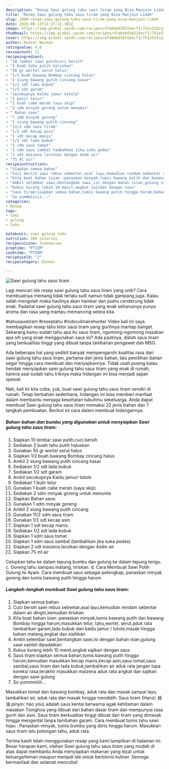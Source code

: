 ```yaml
---
description: "Resep Sawi gulung tahu saus tiram yang Bisa Manjain Lidah"
title: "Resep Sawi gulung tahu saus tiram yang Bisa Manjain Lidah"
slug: 1098-resep-sawi-gulung-tahu-saus-tiram-yang-bisa-manjain-lidah
date: 2020-08-13T11:37:11.302Z
image: https://img-global.cpcdn.com/recipes/47a0ebd3831becf1/751x532cq70/sawi-gulung-tahu-saus-tiram-foto-resep-utama.jpg
thumbnail: https://img-global.cpcdn.com/recipes/47a0ebd3831becf1/751x532cq70/sawi-gulung-tahu-saus-tiram-foto-resep-utama.jpg
cover: https://img-global.cpcdn.com/recipes/47a0ebd3831becf1/751x532cq70/sawi-gulung-tahu-saus-tiram-foto-resep-utama.jpg
author: Hunter Norman
ratingvalue: 4.6
reviewcount: 11
recipeingredient:
- "10 lembar sawi putihcuci bersih"
- "2 buah tahu putih haluskan"
- "50 gr wortel serut halus"
- "1/2 buah bawang Bombay cincang halus"
- "2 siung bawang putih cincang kasar"
- "1/2 sdt lada bubuk"
- "1/2 sdt garam"
- "secukupnya Kaldu jamur totole"
- "1 butir telur"
- "1 buah cabe merah saya skip"
- "2 sdm minyak goreng untuk menumis"
- " Bahan saus"
- "1 sdm minyak goreng"
- "2 siung bawang putih cincang"
- "11/2 sdm saus tiram"
- "1/2 sdt kecap asin"
- "1 sdt kecap manis"
- "1/2 sdt lada bubuk"
- "1 sdm saus tomat"
- "1 sdm saus sambal tambahkan jika suka pedas"
- "2 sdt maizena larutkan dengan 4sdm air"
- "75 ml air"
recipeinstructions:
- "Siapkan semua bahan"
- "Cuci bersih sawi rebus sebentar,asal layu,kemudian rendam sebentar dalam air dingin,kemudian tiriskan"
- "Kita buat bahan isian :panaskan minyak,tumis bawang putih dan bawang Bombay hingga harum,masukkan telur, tahu,wortel, serut,aduk rata tambahkan garam,lada bubuk dan kaldu jamur / totole,masak hingga bahan matang,angkat dan sisihkan"
- "Ambil selembar sawi,bentangkan sawi,isi dengan bahan isian,gulung sawi sambil dipadatkan"
- "Kukus kurang lebih 10 menit,angkat sajikan dengan saus"
- "Saus tiram:siapkan semua bahan,tumis bawang putih hingga harum,kemudian masukkan kecap manis,kecap asin,saus tomat,saus sambal,saus tiram dan lada bubuk,tambahkan air aduk rata jangan lupa koreksi rasa,terakhir masukkan maizena aduk rata angkat dan sajikan dengan sawi gulung"
- "So yummmiiiii..."
categories:
- Resep
tags:
- sawi
- gulung
- tahu

katakunci: sawi gulung tahu 
nutrition: 204 calories
recipecuisine: Indonesian
preptime: "PT32M"
cooktime: "PT58M"
recipeyield: "2"
recipecategory: Dinner

---
```



![Sawi gulung tahu saus tiram](https://img-global.cpcdn.com/recipes/47a0ebd3831becf1/751x532cq70/sawi-gulung-tahu-saus-tiram-foto-resep-utama.jpg)

Lagi mencari ide resep sawi gulung tahu saus tiram yang unik? Cara membuatnya memang tidak terlalu sulit namun tidak gampang juga. Kalau salah mengolah maka hasilnya akan hambar dan justru cenderung tidak enak. Padahal sawi gulung tahu saus tiram yang enak seharusnya punya aroma dan rasa yang mampu memancing selera kita.

#tahusaustiram #reseptahu #indoculinairehunter Video kali ini saya membagikan resep tahu telor saus tiram yang gurihnya mantap banget. Sekarang kamu sudah tahu apa itu saus tiram, ngomong-ngomong masakan apa sih yang enak menggunakan saus ini? Ada pastinya, dialah saus tiram yang berkualitas tinggi yang dibuat tanpa tambahan pengawet dan MSG.

Ada beberapa hal yang sedikit banyak mempengaruhi kualitas rasa dari sawi gulung tahu saus tiram, pertama dari jenis bahan, lalu pemilihan bahan segar hingga cara membuat dan menyajikannya. Tidak usah pusing kalau hendak menyiapkan sawi gulung tahu saus tiram yang enak di rumah, karena asal sudah tahu triknya maka hidangan ini bisa menjadi sajian spesial.


Nah, kali ini kita coba, yuk, buat sawi gulung tahu saus tiram sendiri di rumah. Tetap berbahan sederhana, hidangan ini bisa memberi manfaat dalam membantu menjaga kesehatan tubuhmu sekeluarga. Anda dapat membuat Sawi gulung tahu saus tiram memakai 22 jenis bahan dan 7 langkah pembuatan. Berikut ini cara dalam membuat hidangannya.

<!--inarticleads1-->

##### Bahan-bahan dan bumbu yang digunakan untuk menyiapkan Sawi gulung tahu saus tiram:

1. Siapkan 10 lembar sawi putih,cuci bersih
1. Sediakan 2 buah tahu putih haluskan
1. Gunakan 50 gr wortel serut halus
1. Siapkan 1/2 buah bawang Bombay cincang halus
1. Ambil 2 siung bawang putih cincang kasar
1. Sediakan 1/2 sdt lada bubuk
1. Sediakan 1/2 sdt garam
1. Ambil secukupnya Kaldu jamur/ totole
1. Sediakan 1 butir telur
1. Gunakan 1 buah cabe merah (saya skip)
1. Sediakan 2 sdm minyak goreng untuk menumis
1. Siapkan  Bahan saus:
1. Gunakan 1 sdm minyak goreng
1. Ambil 2 siung bawang putih cincang
1. Gunakan 11/2 sdm saus tiram
1. Gunakan 1/2 sdt kecap asin
1. Siapkan 1 sdt kecap manis
1. Sediakan 1/2 sdt lada bubuk
1. Siapkan 1 sdm saus tomat
1. Siapkan 1 sdm saus sambal (tambahkan jika suka pedas)
1. Siapkan 2 sdt maizena larutkan dengan 4sdm air
1. Siapkan 75 ml air


Celupkan tahu ke dalam tepung bumbu dan gulung ke dalam tepung terigu. c. Goreng tahu sampau matang, tiriskan. d. Cara Membuat Sawi Putih Gulung Isi Ayam. Cara membuat saus sebagai pelengkap, panaskan minyak goreng dan tumis bawang putih hingga harum. 

<!--inarticleads2-->

##### Langkah-langkah membuat Sawi gulung tahu saus tiram:

1. Siapkan semua bahan
1. Cuci bersih sawi rebus sebentar,asal layu,kemudian rendam sebentar dalam air dingin,kemudian tiriskan
1. Kita buat bahan isian :panaskan minyak,tumis bawang putih dan bawang Bombay hingga harum,masukkan telur, tahu,wortel, serut,aduk rata tambahkan garam,lada bubuk dan kaldu jamur / totole,masak hingga bahan matang,angkat dan sisihkan
1. Ambil selembar sawi,bentangkan sawi,isi dengan bahan isian,gulung sawi sambil dipadatkan
1. Kukus kurang lebih 10 menit,angkat sajikan dengan saus
1. Saus tiram:siapkan semua bahan,tumis bawang putih hingga harum,kemudian masukkan kecap manis,kecap asin,saus tomat,saus sambal,saus tiram dan lada bubuk,tambahkan air aduk rata jangan lupa koreksi rasa,terakhir masukkan maizena aduk rata angkat dan sajikan dengan sawi gulung
1. So yummmiiiii...


Masukkan tomat dan bawang bombay, aduk rata dan masak sampai layu, tambahkan air, aduk rata dan masak hingga mendidih. Saus tiram (Hanzi: 蚝油 pinyin: háo yóu) adalah saus kental berwarna agak kehitaman dalam masakan Tionghoa yang dibuat dari bahan dasar tiram dan mempunyai rasa gurih dan asin. Saus tiram berkualitas tinggi dibuat dari tiram yang dimasak hingga mengental tanpa tambahan garam. Cara membuat tumis tahu sawi hijau : Panaskan minyak, tumis bumbu yang diiris hingga harum. Masukkan saus tiram lalu potongan tahu, aduk rata. 

Terima kasih telah menggunakan resep yang kami tampilkan di halaman ini. Besar harapan kami, olahan Sawi gulung tahu saus tiram yang mudah di atas dapat membantu Anda menyiapkan makanan yang lezat untuk keluarga/teman maupun menjadi ide untuk berbisnis kuliner. Semoga bermanfaat dan selamat mencoba!
